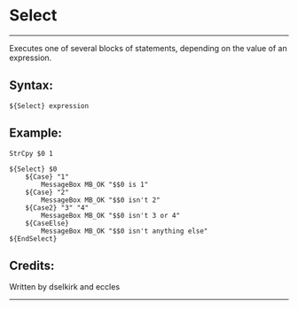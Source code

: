 # Select

---

Executes one of several blocks of statements, depending on the value of an expression.

## Syntax:

	${Select} expression

## Example:

	StrCpy $0 1

	${Select} $0
		${Case} "1"
			MessageBox MB_OK "$$0 is 1"
		${Case} "2"
			MessageBox MB_OK "$$0 isn't 2"
		${Case2} "3" "4"
			MessageBox MB_OK "$$0 isn't 3 or 4"
		${CaseElse}
			MessageBox MB_OK "$$0 isn't anything else"
	${EndSelect}

## Credits:

Written by dselkirk and eccles

---
